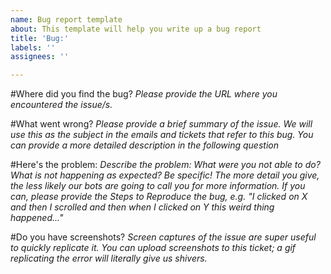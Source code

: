 ```yaml
---
name: Bug report template
about: This template will help you write up a bug report
title: 'Bug:'
labels: ''
assignees: ''

---
```

#Where did you find the bug?
*Please provide the URL where you encountered the issue/s.*

#What went wrong?
*Please provide a brief summary of the issue. We will use this as the subject in the emails and tickets that refer to this bug. You can provide a more detailed description in the following question*

#Here's the problem:
*Describe the problem: What were you not able to do? What is not happening as expected? Be specific! The more detail you give, the less likely our bots are going to call you for more information. If you can, please provide the Steps to Reproduce the bug, e.g. "I clicked on X and then I scrolled and then when I clicked on Y this weird thing happened..."*

#Do you have screenshots?
*Screen captures of the issue are super useful to quickly replicate it. You can upload screenshots to this ticket; a gif replicating the error will literally give us shivers.*
